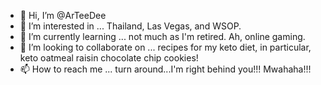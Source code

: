 - 👋 Hi, I’m @ArTeeDee
- 👀 I’m interested in ... Thailand, Las Vegas, and WSOP.
- 🌱 I’m currently learning ... not much as I'm retired. Ah, online gaming.
- 💞️ I’m looking to collaborate on ... recipes for my keto diet, in particular, keto oatmeal raisin chocolate chip cookies!
- 📫 How to reach me ... turn around...I'm right behind you!!!  Mwahaha!!!

<!---
ArTeeDee/ArTeeDee is a ✨ special ✨ repository because its `README.md` (this file) appears on your GitHub profile.
You can click the Preview link to take a look at your changes.
--->
